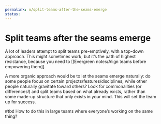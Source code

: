 ```yaml
---
permalink: n/split-teams-after-the-seams-emerge
status: 
---
```

# Split teams after the seams emerge

A lot of leaders attempt to split teams pre-emptively, with a top-down approach. This might sometimes work, but it’s the path of highest resistance, because you need to [[Evergreen notes/Align teams before empowering them]].

A more organic approach would be to let the seams emerge naturally: do some people focus on certain projects/features/disciplines, while other people naturally gravitate toward others? Look for commonalities (or differences!) and split teams based on what already exists, rather than some made-up structure that only exists in your mind. This will set the team up for success.

#tbd How to do this in large teams where everyone’s working on the same thing?
